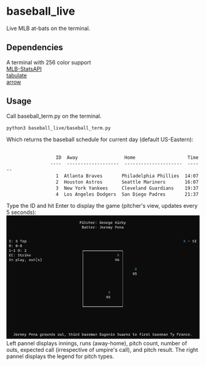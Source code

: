 # baseball_live
Live MLB at-bats on the terminal.

## Dependencies
A terminal with 256 color support  
[MLB-StatsAPI](https://github.com/toddrob99/MLB-StatsAPI)  
[tabulate](https://github.com/gregbanks/python-tabulate)   
[arrow](https://github.com/arrow-py/arrow)

## Usage
Call baseball_term.py on the terminal. 
```
python3 baseball_live/baseball_term.py
```
Which returns the baseball schedule for current day (default US-Eastern):
```

                  ID  Away                 Home                   Time
                ----  -------------------  ---------------------  ------
                  1  Atlanta Braves       Philadelphia Phillies  14:07
                  2  Houston Astros       Seattle Mariners       16:07
                  3  New York Yankees     Cleveland Guardians    19:37
                  4  Los Angeles Dodgers  San Diego Padres       21:37

```
Type the ID and hit Enter to display the game (pitcher's view, updates every 5 seconds):
![alt text](figures/example.png)
Left pannel displays innings, runs (away-home), pitch count, number of outs,
expected call (irrespective of umpire's call), and pitch result. The right pannel
displays the legend for pitch types.
